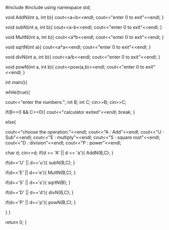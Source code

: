 #include <iostream>
#include <cmath>
using namespace std;

void AddN(int a, int b){
    cout<<a+b<<endl;
    cout<<"enter 0 to exit"<<endl;
}

void subN(int a, int b){
    cout<<a-b<<endl;
    cout<<"enter 0 to exit"<<endl;
}

void MultN(int a, int b){
    cout<<a*b<<endl;
    cout<<"enter 0 to exit"<<endl;
}

void sqrtN(int a){
    cout<<a*a<<endl;
    cout<<"enter 0 to exit"<<endl;
}

void divN(int a, int b){
    cout<<a/b<<endl;
    cout<<"enter 0 to exit"<<endl;
}

void powN(int a, int b){
    cout<<pow(a,b)<<endl;
    cout<<"enter 0 to exit"<<endl;
}

int main(){

while(true){

cout<<"enter the numbers:";
int B;
int C;
cin>>B;
cin>>C;

if(B==0 && C==0){
  cout<<"calculator exited"<<endl;
  break;
  }
  
  else{
  
cout<<"choose the operation:"<<endl;
cout<<"A : Add"<<endl;
cout<<"U : Sub"<<endl;
cout<<"E : multiply"<<endl;
cout<<"S : square root"<<endl;
cout<<"D : division"<<endl;
cout<<"P : power"<<endl;

char d;
cin>>d;
if(d == 'A' || d == 'a'){
  AddN(B,C);
  }
  
 if(d=='U' || d=='u'){
   subN(B,C);
   }
   
  if(d=='E' || d=='e'){
  MultN(B,C);
  }
   
  if(d=='S' || d=='s'){
  sqrtN(B);
  }
  
  if(d=='D' || d=='d'){
  divN(B,C);
  }
  
  if(d=='P' || d=='p'){
  powN(B,C);
  }
  
  }
  }
  
  return 0;
  }
